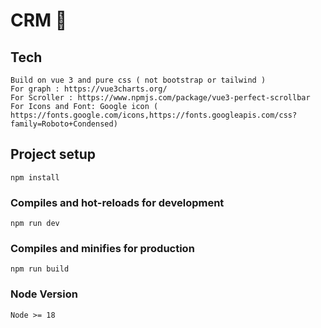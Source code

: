 # CRM 🚀
## Tech
```
Build on vue 3 and pure css ( not bootstrap or tailwind )
For graph : https://vue3charts.org/
For Scroller : https://www.npmjs.com/package/vue3-perfect-scrollbar
For Icons and Font: Google icon ( https://fonts.google.com/icons,https://fonts.googleapis.com/css?family=Roboto+Condensed)
```
## Project setup
```
npm install
```

### Compiles and hot-reloads for development
```
npm run dev
```

### Compiles and minifies for production
```
npm run build
```

### Node Version

```
Node >= 18
```